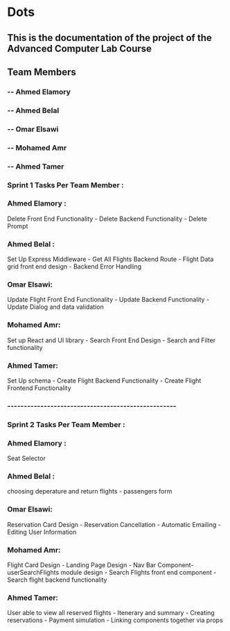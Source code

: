 # Dots

## This is the documentation of the project of the Advanced Computer Lab Course

## Team Members

### -- Ahmed Elamory
### -- Ahmed Belal
### -- Omar Elsawi
### -- Mohamed Amr
### -- Ahmed Tamer

### Sprint 1 Tasks Per Team Member :

### Ahmed Elamory :
Delete Front End Functionality - Delete Backend Functionality - Delete Prompt

### Ahmed Belal : 
Set Up Express Middleware - Get All Flights Backend Route - Flight Data grid front end design - Backend Error Handling 

### Omar Elsawi:
Update Flight Front End Functionality - Update Backend Functionality - Update Dialog and data validation 

### Mohamed Amr:
Set up React and UI library - Search Front End Design - Search and Filter functionality 

### Ahmed Tamer:
Set Up schema - Create Flight Backend Functionality - Create Flight Frontend Functionality


### ---------------------------------------------------
### Sprint 2 Tasks Per Team Member :

### Ahmed Elamory :
Seat Selector

### Ahmed Belal : 
choosing deperature and return flights - passengers form 

### Omar Elsawi:
Reservation Card Design - Reservation Cancellation - Automatic Emailing - Editing User Information

### Mohamed Amr:
Flight Card Design - Landing Page Design - Nav Bar Component- userSearchFlights module design - Search Flights front end component - Search flight backend functionality

### Ahmed Tamer:
User able to view all reserved flights - Itenerary and summary - Creating reservations - Payment simulation - Linking components together
via props

